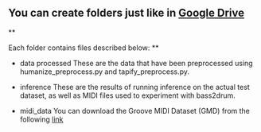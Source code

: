 ## You can create folders just like in [Google Drive](https://drive.google.com/drive/folders/1SqLu6v6bxBrmQt67ledKSBJYrxqpCsaF?usp=drive_link)
**

Each folder contains files described below:
**

* data processed
  These are the data that have been preprocessed using humanize_preprocess.py and tapify_preprocess.py.

* inference
  These are the results of running inference on the actual test dataset, as well as MIDI files used to experiment with bass2drum.

* midi_data
  You can download the Groove MIDI Dataset (GMD) from the following [link](https://magenta.tensorflow.org/datasets/groove)
